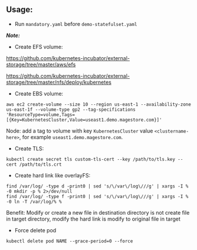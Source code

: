 Usage:
---

* Run ```mandatory.yaml``` before ```demo-statefulset.yaml```


***Note:***

* Create EFS volume:

https://github.com/kubernetes-incubator/external-storage/tree/master/aws/efs

https://github.com/kubernetes-incubator/external-storage/tree/master/nfs/deploy/kubernetes

* Create EBS volume:

```
aws ec2 create-volume --size 10 --region us-east-1 --availability-zone us-east-1f --volume-type gp2 --tag-specifications 'ResourceType=volume,Tags=[{Key=KubernetesCluster,Value=useast1.demo.magestore.com}]'
```
Node: add a tag to volume with key ``KubernetesCluster`` value ``<clustername-here>``, for example ``useast1.demo.magestore.com``.

* Create TLS:

```
kubectl create secret tls custom-tls-cert --key /path/to/tls.key --cert /path/to/tls.crt
```

* Create hard link like overlayFS:

```
find /var/log/ -type d -print0 | sed 's/\/var\/log\///g' | xargs -I % -0 mkdir -p % 2>/dev/null
find /var/log/ -type f -print0 | sed 's/\/var\/log\///g' | xargs -I % -0 ln -T /var/log/% %
```

Benefit: Modify or create a new file in destination directory is not create file in target directory, modify the hard link is modify to original file in target

* Force delete pod

``kubectl delete pod NAME --grace-period=0 --force``

